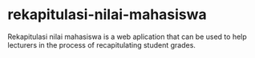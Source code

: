 # rekapitulasi-nilai-mahasiswa
Rekapitulasi nilai mahasiswa is a web aplication that can be used to help lecturers in the process of recapitulating student grades.
